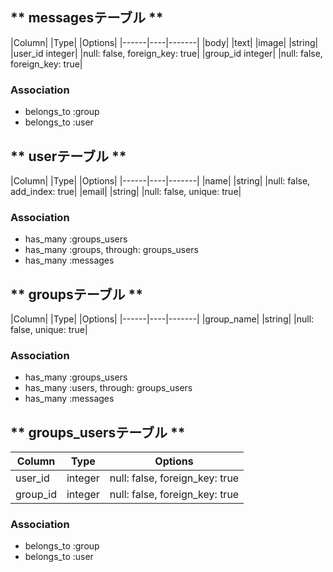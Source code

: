 ## ** messagesテーブル **
|Column| |Type| |Options|
|------|----|-------|
|body| |text|
|image| |string|
|user_id integer| |null: false, foreign_key: true|
|group_id integer| |null: false, foreign_key: true|
### Association
- belongs_to :group
- belongs_to :user


## ** userテーブル **
|Column| |Type| |Options|
|------|----|-------|
|name| |string| |null: false, add_index: true|
|email| |string| |null: false, unique: true|
### Association
- has_many :groups_users
- has_many :groups, through: groups_users
- has_many :messages


## ** groupsテーブル **
|Column| |Type| |Options|
|------|----|-------|
|group_name| |string| |null: false, unique: true|
### Association
- has_many :groups_users
- has_many :users, through: groups_users
- has_many :messages



## ** groups_usersテーブル **

|Column|Type|Options|
|------|----|-------|
|user_id|integer|null: false, foreign_key: true|
|group_id|integer|null: false, foreign_key: true|

### Association
- belongs_to :group
- belongs_to :user